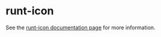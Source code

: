 runt-icon
================

See the [runt-icon documentation page](http://.../runt-icon) for more information.

